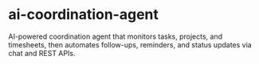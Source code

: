 # ai-coordination-agent
AI-powered coordination agent that monitors tasks, projects, and timesheets, then automates follow-ups, reminders, and status updates via chat and REST APIs.
